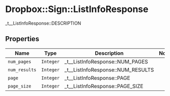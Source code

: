 # Dropbox::Sign::ListInfoResponse

_t__ListInfoResponse::DESCRIPTION

## Properties

| Name | Type | Description | Notes |
| ---- | ---- | ----------- | ----- |
| `num_pages` | ```Integer``` |  _t__ListInfoResponse::NUM_PAGES  |  |
| `num_results` | ```Integer``` |  _t__ListInfoResponse::NUM_RESULTS  |  |
| `page` | ```Integer``` |  _t__ListInfoResponse::PAGE  |  |
| `page_size` | ```Integer``` |  _t__ListInfoResponse::PAGE_SIZE  |  |

